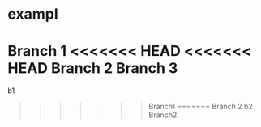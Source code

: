 # exampl
Branch 1
<<<<<<< HEAD
<<<<<<< HEAD
Branch 2
Branch 3
=======
b1
>>>>>>> Branch1
=======
Branch 2
b2
>>>>>>> Branch2
